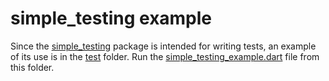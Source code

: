# simple_testing example

Since the [simple_testing](https://pub.dev/packages/simple_testing#-readme-tab-) package is intended
for writing tests, an example of its use is in the [test](test) folder. Run
the [simple_testing_example.dart](../test/simple_testing_example.dart) file from this folder.